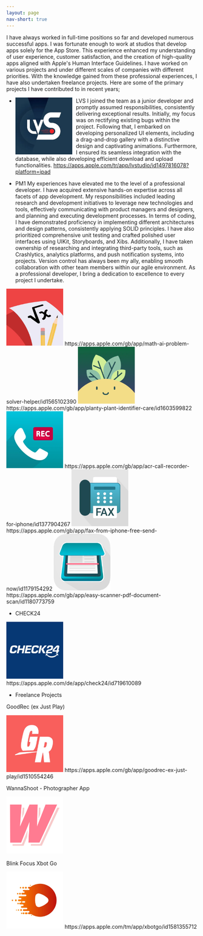 ```yaml
---
layout: page
nav-short: true
---
```


I have always worked in full-time positions so far and developed numerous successful apps. I was fortunate enough to work at studios that develop apps solely for the App Store. This experience enhanced my understanding of user experience, customer satisfaction, and the creation of high-quality apps aligned with Apple's Human Interface Guidelines. I have worked on various projects and under different scales of companies with different priorities. With the knowledge gained from these professional experiences, I have also undertaken freelance projects. Here are some of the primary projects I have contributed to in recent years;

- LVS
<img src="/assets/img/LVS.webp" alt="Thumbnail" style="height: 150px; float: left; margin-right: 10px;"> I joined the team as a junior developer and promptly assumed responsibilities, consistently delivering exceptional
results. Initially, my focus was on rectifying existing bugs within the project. Following that, I embarked on
developing personalized UI elements, including a drag-and-drop gallery with a distinctive design and captivating
animations. Furthermore, I ensured its seamless integration with the database, while also developing efficient
download and upload functionalities. https://apps.apple.com/tr/app/lvstudio/id1497816078?platform=ipad

- PM1
My experiences have elevated me to the level of a professional developer. I have acquired extensive hands-on
expertise across all facets of app development. My responsibilities included leading research and development
initiatives to leverage new technologies and tools, effectively communicating with product managers and designers,
and planning and executing development processes.
In terms of coding, I have demonstrated proficiency in implementing different architectures and design patterns,
consistently applying SOLID principles. I have also prioritized comprehensive unit testing and crafted polished
user interfaces using UIKit, Storyboards, and Xibs. Additionally, I have taken ownership of researching and
integrating third-party tools, such as Crashlytics, analytics platforms, and push notification systems, into projects.
Version control has always been my ally, enabling smooth collaboration with other team members within our agile
environment. As a professional developer, I bring a dedication to excellence to every project I undertake.

<img src="/assets/img/mathhero.webp" style="height: 150px">
 https://apps.apple.com/gb/app/math-ai-problem-solver-helper/id1565102390

 <img src="/assets/img/planty.webp" style="height: 150px">
 https://apps.apple.com/gb/app/planty-plant-identifier-care/id1603599822

 <img src="/assets/img/callRecorder.webp" style="height: 150px">
 https://apps.apple.com/gb/app/acr-call-recorder-for-iphone/id1377904267

 <img src="/assets/img/easyFax.webp" style="height: 150px">
 https://apps.apple.com/gb/app/fax-from-iphone-free-send-now/id1179154292

 <img src="/assets/img/easyScanner.webp" style="height: 150px">
 https://apps.apple.com/gb/app/easy-scanner-pdf-document-scan/id1180773759


- CHECK24
 
 <img src="/assets/img/check24.webp" style="height: 150px">
 https://apps.apple.com/de/app/check24/id719610089

- Freelance Projects

GoodRec (ex Just Play)

 <img src="/assets/img/goodRec.webp" style="height: 150px">
 https://apps.apple.com/gb/app/goodrec-ex-just-play/id1510554246

 WannaShoot - Photographer App

  <img src="/assets/img/ws.svg" style="height: 150px">
 
 Blink Focus Xbot Go

  <img src="/assets/img/xbotgo.webp" style="height: 150px">
 https://apps.apple.com/tm/app/xbotgo/id1581355712 

<!-- My name is Inigo Montoya. I have the following qualities:

- I rock a great mustache
- I'm extremely loyal to my family

What else do you need?

### My story

To be honest, I'm having some trouble remembering right now, so why don't you just watch [my movie](https://en.wikipedia.org/wiki/The_Princess_Bride_%28film%29) and it will answer **all** your questions. -->
